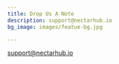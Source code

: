 ```yaml
---
title: Drop Us A Note
description: support@nectarhub.io
bg_image: images/featue-bg.jpg

---
```

support@nectarhub.io